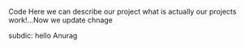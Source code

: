 Code
Here we can describe our project what is actually our projects work!...Now we update chnage

subdic:
hello Anurag
